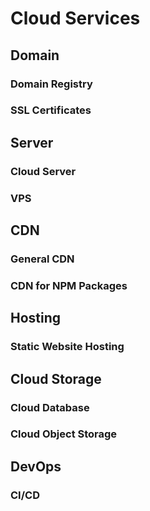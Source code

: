 <script setup>
import { ref } from 'vue';
import NavContainer from '../components/NavContainer.vue';
import newsData from '../assets/dev/cloud-services.json';

const data = ref(newsData);
</script>

# Cloud Services

## Domain

### Domain Registry

<NavContainer :data="data.domain"/>

### SSL Certificates

<NavContainer :data="data.sslCertificates"/>

## Server

### Cloud Server

<NavContainer :data="data.cloudServer"/>

### VPS

<NavContainer :data="data.vps"/>

## CDN

### General CDN

<NavContainer :data="data.cdn"/>

### CDN for NPM Packages

<NavContainer :data="data.cdnForNpmPackage"/>

## Hosting

### Static Website Hosting

<NavContainer :data="data.staticWebsiteHosting"/>

## Cloud Storage

### Cloud Database

### Cloud Object Storage

<NavContainer :data="data.cloudObjectStorage"/>

## DevOps

### CI/CD

<NavContainer :data="data.cicd"/>

